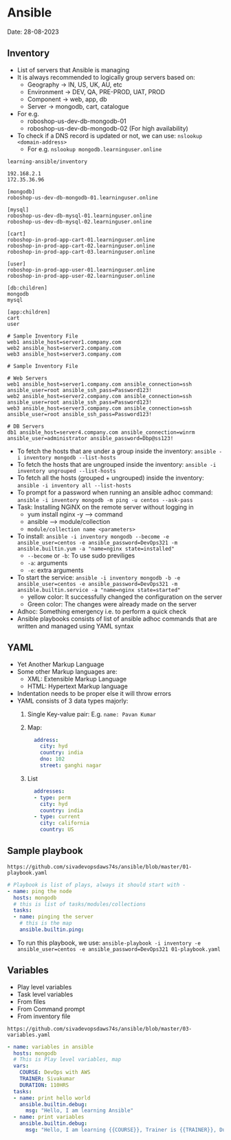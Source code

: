 # Ansible

Date: 28-08-2023

## Inventory

- List of servers that Ansible is managing
- It is always recommended to logically group servers based on:
  - Geography -> IN, US, UK, AU, etc
  - Environment -> DEV, QA, PRE-PROD, UAT, PROD
  - Component -> web, app, db
  - Server -> mongodb, cart, catalogue
- For e.g.
  - roboshop-us-dev-db-mongodb-01
  - roboshop-us-dev-db-mongodb-02 (For high availability)
- To check if a DNS record is updated or not, we can use: `nslookup <domain-address>`
  - For e.g. `nslookup mongodb.learninguser.online`

`learning-ansible/inventory`

```inventory
192.168.2.1
172.35.36.96

[mongodb]
roboshop-us-dev-db-mongodb-01.learninguser.online

[mysql]
roboshop-us-dev-db-mysql-01.learninguser.online
roboshop-us-dev-db-mysql-02.learninguser.online

[cart]
roboshop-in-prod-app-cart-01.learninguser.online
roboshop-in-prod-app-cart-02.learninguser.online
roboshop-in-prod-app-cart-03.learninguser.online

[user]
roboshop-in-prod-app-user-01.learninguser.online
roboshop-in-prod-app-user-02.learninguser.online

[db:children]
mongodb
mysql

[app:children]
cart
user

# Sample Inventory File
web1 ansible_host=server1.company.com
web2 ansible_host=server2.company.com
web3 ansible_host=server3.company.com

# Sample Inventory File
  
# Web Servers
web1 ansible_host=server1.company.com ansible_connection=ssh ansible_user=root ansible_ssh_pass=Password123!
web2 ansible_host=server2.company.com ansible_connection=ssh ansible_user=root ansible_ssh_pass=Password123!
web3 ansible_host=server3.company.com ansible_connection=ssh ansible_user=root ansible_ssh_pass=Password123!

# DB Servers
db1 ansible_host=server4.company.com ansible_connection=winrm ansible_user=administrator ansible_password=Dbp@ss123!

```

- To fetch the hosts that are under a group inside the inventory: `ansible -i inventory mongodb --list-hosts`
- To fetch the hosts that are ungrouped inside the inventory: `ansible -i inventory ungrouped --list-hosts`
- To fetch all the hosts (grouped + ungrouped) inside the inventory: `ansible -i inventory all --list-hosts`
- To prompt for a password when running an ansible adhoc command: `ansible -i inventory mongodb -m ping -u centos --ask-pass`
- Task: Installing NGiNX on the remote server without logging in
  - yum install nginx -y --> command
  - ansible --> module/collection
  - `module/collection name <parameters>`
- To install: `ansible -i inventory mongodb --become -e ansible_user=centos -e ansible_password=DevOps321 -m ansible.builtin.yum -a "name=nginx state=installed"`
  - `--become` or `-b`: To use sudo previliges
  - `-a`: arguments
  - `-e`: extra arguments
- To start the service: `ansible -i inventory mongodb -b -e ansible_user=centos -e ansible_password=DevOps321 -m ansible.builtin.service -a "name=nginx state=started"`
  - yellow color: It successfully changed the configuration on the server
  - Green color: The changes were already made on the server
- Adhoc: Something emergency i.e. to perform a quick check
- Ansible playbooks consists of list of ansible adhoc commands that are written and managed using YAML syntax

## YAML

- Yet Another Markup Language
- Some other Markup languages are:
  - XML: Extensible Markup Language
  - HTML: Hypertext Markup language
- Indentation needs to be proper else it will throw errors
- YAML consists of 3 data types majorly:
  1. Single Key-value pair: E.g. `name: Pavan Kumar`
  2. Map:

      ```yaml
        address:
          city: hyd
          country: india
          dno: 102
          street: ganghi nagar
      ```

  3. List

      ```yaml
        addresses:
        - type: perm
          city: hyd
          country: india
        - type: current
          city: california
          country: US
      ```

## Sample playbook

`https://github.com/sivadevopsdaws74s/ansible/blob/master/01-playbook.yaml`

```yaml
# Playbook is list of plays, always it should start with -
- name: ping the node
  hosts: mongodb
  # this is list of tasks/modules/collections
  tasks:
  - name: pinging the server
    # this is the map
    ansible.builtin.ping:
```

- To run this playbook, we use: `ansible-playbook -i inventory -e ansible_user=centos -e ansible_password=DevOps321 01-playbook.yaml`

## Variables

- Play level variables
- Task level variables
- From files
- From Command prompt
- From inventory file

`https://github.com/sivadevopsdaws74s/ansible/blob/master/03-variables.yaml`

```yaml
- name: variables in ansible
  hosts: mongodb
  # This is Play level variables, map
  vars:
    COURSE: DevOps with AWS
    TRAINER: Sivakumar
    DURATION: 110HRS
  tasks:
  - name: print hello world
    ansible.builtin.debug:
      msg: "Hello, I am learning Ansible"
  - name: print variables
    ansible.builtin.debug:
      msg: "Hello, I am learning {{COURSE}}, Trainer is {{TRAINER}}, Duration is {{DURATION}}"
```
